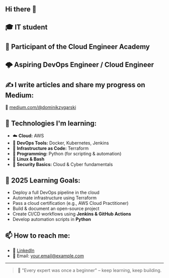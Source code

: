 ## Hi there 👋

## 🎓 IT student
## 🚀 Participant of the **Cloud Engineer Academy**  
## 🌩️ Aspiring **DevOps Engineer** / **Cloud Engineer** 

## ✍️ I write articles and share my progress on Medium:  
📘 [medium.com/@dominikzygarski]([https://medium.com/@your_nick](https://medium.com/@dominikzygarski_88070))

## 🔧 Technologies I'm learning:
- ☁️ **Cloud:** AWS
- 🐳 **DevOps Tools:** Docker, Kubernetes, Jenkins 
- 🧱 **Infrastructure as Code:** Terraform
- 🐍 **Programming:** Python (for scripting & automation)
- 🐧 **Linux & Bash**
- 🔐 **Security Basics:** Cloud & Cyber fundamentals

## 🎯 2025 Learning Goals:
- Deploy a full DevOps pipeline in the cloud
- Automate infrastructure using Terraform
- Pass a cloud certification (e.g., AWS Cloud Practitioner)
- Build & document an open-source project
- Create CI/CD workflows using **Jenkins & GitHub Actions**
- Develop automation scripts in **Python**

## 📫 How to reach me:
- 💼 [LinkedIn]([https://linkedin.com/in/your-profile](https://www.linkedin.com/in/dominik-zygarski/))
- 📧 Email: your.email@example.com

---

> 🌱 "Every expert was once a beginner" – keep learning, keep building.
<!--
**ogzyzy/ogzyzy** is a ✨ _special_ ✨ repository because its `README.md` (this file) appears on your GitHub profile.

Here are some ideas to get you started:

- 🔭 I’m currently working on ...
- 🌱 I’m currently learning ...
- 👯 I’m looking to collaborate on ...
- 🤔 I’m looking for help with ...
- 💬 Ask me about ...
- 📫 How to reach me: ...
- 😄 Pronouns: ...
- ⚡ Fun fact: ...
-->
